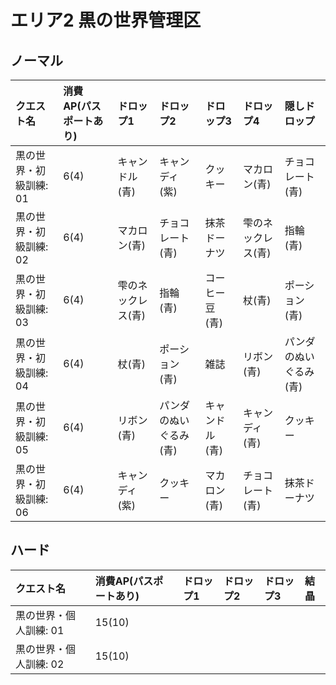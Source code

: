 # エリア2 黒の世界管理区

## ノーマル

|クエスト名|消費AP(パスポートあり)|ドロップ1|ドロップ2|ドロップ3|ドロップ4|隠しドロップ|
|:--|:--|:--|:--|:--|:--|:--|
|黒の世界・初級訓練: 01|6(4)|キャンドル(青)|キャンディ(紫)|クッキー|マカロン(青)|チョコレート(青)|
|黒の世界・初級訓練: 02|6(4)|マカロン(青)|チョコレート(青)|抹茶ドーナツ|雫のネックレス(青)|指輪(青)|
|黒の世界・初級訓練: 03|6(4)|雫のネックレス(青)|指輪(青)|コーヒー豆(青)|杖(青)|ポーション(青)|
|黒の世界・初級訓練: 04|6(4)|杖(青)|ポーション(青)|雑誌|リボン(青)|パンダのぬいぐるみ(青)|
|黒の世界・初級訓練: 05|6(4)|リボン(青)|パンダのぬいぐるみ(青)|キャンドル(青)|キャンディ(青)|クッキー|
|黒の世界・初級訓練: 06|6(4)|キャンディ(紫)|クッキー|マカロン(青)|チョコレート(青)|抹茶ドーナツ|

## ハード

|クエスト名|消費AP(パスポートあり)|ドロップ1|ドロップ2|ドロップ3|結晶|
|:--|:--|:--|:--|:--|:--|
|黒の世界・個人訓練: 01|15(10)|||||
|黒の世界・個人訓練: 02|15(10)|||||
